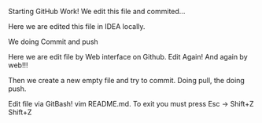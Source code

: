 Starting GitHub Work!
We edit this file and commited...

Here we are edited this file in IDEA locally.

We doing Commit and push

Here we are edit file by Web interface on Github. Edit Again! And again by web!!!

Then we create a new empty file and try to commit.
Doing pull, the doing push.


Edit file via GitBash! vim README.md. To exit you must press Esc -> Shift+Z Shift+Z
